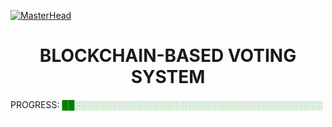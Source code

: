 [![MasterHead](https://appinventiv.com/wp-content/uploads/2020/11/Role-of-blockchain-in-voting.gif)](https://github.com/Blockvotingzero)
<h1> <center>BLOCKCHAIN-BASED VOTING SYSTEM</center></h1>

PROGRESS: <span style="color: green;">██░░░░░░░░░░░░░░░░░░░░░░░░░░░░░░░░░░░░░░░░</span> <span style="color: white;">2%</span>
